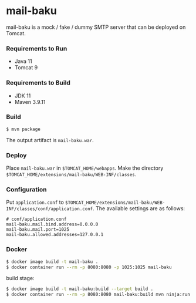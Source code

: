 # mail-baku

mail-baku is a mock / fake / dummy SMTP server that can be deployed on Tomcat.

### Requirements to Run

* Java 11
* Tomcat 9

### Requirements to Build

* JDK 11
* Maven 3.9.11

### Build

```
$ mvn package
```
The output artifact is `mail-baku.war`.

### Deploy

Place `mail-baku.war` in `$TOMCAT_HOME/webapps`.
Make the directory `$TOMCAT_HOME/extensions/mail-baku/WEB-INF/classes`.

### Configuration

Put `application.conf` to `$TOMCAT_HOME/extensions/mail-baku/WEB-INF/classes/conf/application.conf`.
The available settings are as follows:
```
# conf/application.conf
mail-baku.mail.bind.address=0.0.0.0
mail-baku.mail.port=1025
mail-baku.allowed.addresses=127.0.0.1
```

### Docker

```bash
$ docker image build -t mail-baku .
$ docker container run --rm -p 8080:8080 -p 1025:1025 mail-baku
```

build stage:

```bash
$ docker image build -t mail-baku:build --target build .
$ docker container run --rm -p 8080:8080 mail-baku:build mvn ninja:run
```
